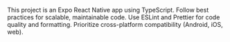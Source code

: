 <!-- Use this file to provide workspace-specific custom instructions to Copilot. For more details, visit https://code.visualstudio.com/docs/copilot/copilot-customization#_use-a-githubcopilotinstructionsmd-file -->

This project is an Expo React Native app using TypeScript. Follow best practices for scalable, maintainable code. Use ESLint and Prettier for code quality and formatting. Prioritize cross-platform compatibility (Android, iOS, web).
